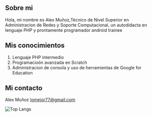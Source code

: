 ## Sobre mi

Hola, mi nombre es Alex Muñoz,Técnico de Nivel Superior en Administracion de Redes y Soporte Computacional, un autodidacta en lenguaje PHP y prontamente programador android trainee 

## Mis conocimientos

1. Lenguaje PHP intermedio
2. Programacioón avanzada en Scratch
3. Administracion de consola y uso de herramientas de Google for Education 

## Mi contacto

Alex Muñoz
lomejor77@gmail.com

![Top Langs](https://github-readme-stats.vercel.app/api/top-langs/?username=lomejor77&langs_count=8)
